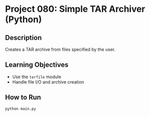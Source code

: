 # Project 080: Simple TAR Archiver (Python)

## Description
Creates a TAR archive from files specified by the user.

## Learning Objectives
- Use the `tarfile` module
- Handle file I/O and archive creation

## How to Run
```
python main.py
```
